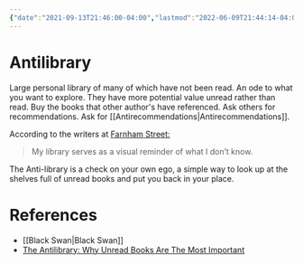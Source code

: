 ```yaml
---
{"date":"2021-09-13T21:46:00-04:00","lastmod":"2022-06-09T21:44:14-04:00","dg-publish":true,"dg-permalink":"antilibrary","permalink":"/antilibrary/","dgHomeLink":true,"dgPassFrontmatter":true}
---
```


# Antilibrary

Large personal library of many of which have not been read. An ode to what you want to explore. They have more potential value unread rather than read. Buy the books that other author's have referenced. Ask others for recommendations. Ask for [[Antirecommendations|Antirecommendations]].

According to the writers at [Farnham Street:](https://fs.blog/the-antilibrary/)

>  My library serves as a visual reminder of what I don’t know.

The Anti-library is a check on your own ego, a simple way to look up at the shelves full of unread books and put you back in your place.

# References
- [[Black Swan|Black Swan]]
- [The Antilibrary: Why Unread Books Are The Most Important](https://fs.blog/the-antilibrary/)
